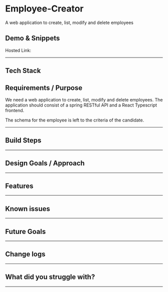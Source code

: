 # Employee-Creator
A web application to create, list, modify and delete employees


## Demo & Snippets

Hosted Link:

---

## Tech Stack

## Requirements / Purpose

We need a web application to create, list, modify and delete employees. The application should consist of a spring RESTful API and a React Typescript frontend.

The schema for the employee is left to the criteria of the candidate.

---

## Build Steps


---

## Design Goals / Approach


---

## Features


---

## Known issues


---

## Future Goals

---

## Change logs

---

## What did you struggle with?


---
